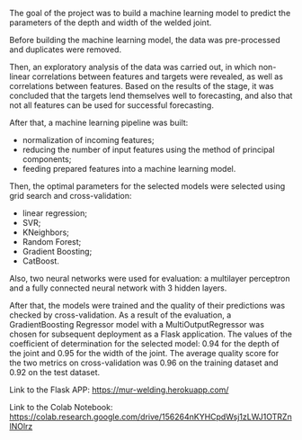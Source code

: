 
The goal of the project was to build a machine learning model to predict the parameters of the depth and width of the welded joint.

Before building the machine learning model, the data was pre-processed and duplicates were removed.

Then, an exploratory analysis of the data was carried out, in which non-linear correlations between features and targets were revealed, as well as correlations between features. Based on the results of the stage, it was concluded that the targets lend themselves well to forecasting, and also that not all features can be used for successful forecasting.

After that, a machine learning pipeline was built:
- normalization of incoming features;
- reducing the number of input features using the method of principal components;
- feeding prepared features into a machine learning model.

Then, the optimal parameters for the selected models were selected using grid search and cross-validation:
- linear regression;
- SVR;
- KNeighbors;
- Random Forest;
- Gradient Boosting;
- CatBoost.

Also, two neural networks were used for evaluation: a multilayer perceptron and a fully connected neural network with 3 hidden layers.

After that, the models were trained and the quality of their predictions was checked by cross-validation. As a result of the evaluation, a GradientBoosting Regressor model with a MultiOutputRegressor was chosen for subsequent deployment as a Flask application. The values of the coefficient of determination for the selected model: 0.94 for the depth of the joint and 0.95 for the width of the joint. The average quality score for the two metrics on cross-validation was 0.96 on the training dataset and 0.92 on the test dataset.

Link to the Flask APP: https://mur-welding.herokuapp.com/

Link to the Colab Notebook: https://colab.research.google.com/drive/156264nKYHCpdWsj1zLWJ1OTRZnlNOlrz


